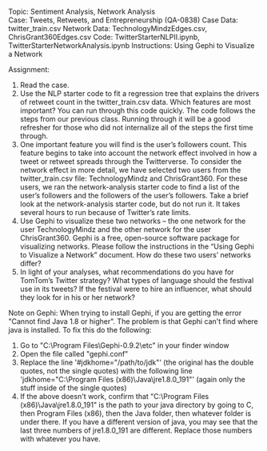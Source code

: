 Topic:          Sentiment Analysis, Network Analysis   
Case:           Tweets, Retweets, and Entrepreneurship (QA-0838)
Case Data:      twitter_train.csv 
Network Data:   TechnologyMindzEdges.csv, ChrisGrant360Edges.csv
Code:           TwitterStarterNLPII.ipynb, TwitterStarterNetworkAnalysis.ipynb
Instructions: 	Using Gephi to Visualize a Network

Assignment:
1.	Read the case.
2.	Use the NLP starter code to fit a regression tree that explains the drivers of retweet count in the twitter_train.csv data. Which features are most important? You can run through this code quickly. The code follows the steps from our previous class. Running through it will be a good refresher for those who did not internalize all of the steps the first time through.
3.	One important feature you will find is the user’s followers count. This feature begins to take into account the network effect involved in how a tweet or retweet spreads through the Twitterverse. To consider the network effect in more detail, we have selected two users from the twitter_train.csv file: TechnologyMindz and ChrisGrant360. For these users, we ran the network-analysis starter code to find a list of the user’s followers and the followers of the user’s followers. Take a brief look at the network-analysis starter code, but do not run it. It takes several hours to run because of Twitter’s rate limits.
4.	Use Gephi to visualize these two networks – the one network for the user TechnologyMindz and the other network for the user ChrisGrant360. Gephi is a free, open-source software package for visualizing networks. Please follow the instructions in the “Using Gephi to Visualize a Network” document. How do these two users’ networks differ?
5.	In light of your analyses, what recommendations do you have for TomTom’s Twitter strategy? What types of language should the festival use in its tweets? If the festival were to hire an influencer, what should they look for in his or her network?

Note on Gephi: When trying to install Gephi, if you are getting the error "Cannot find Java 1.8 or higher". The problem is that Gephi can't find where java is installed. To fix this do the following:
1. Go to "C:\Program Files\Gephi-0.9.2\etc" in your finder window
2. Open the file called "gephi.conf"
3. Replace the line '#jdkhome="/path/to/jdk"' (the original has the double quotes, not the single quotes) with the following line 'jdkhome="C:\Program Files (x86)\Java\jre1.8.0_191"' (again only the stuff inside of the single quotes)
4. If the above doesn't work, confirm that "C:\Program Files (x86)\Java\jre1.8.0_191" is the path to your java directory by going to C, then Program Files (x86), then the Java folder, then whatever folder is under there. If you have a different version of java, you may see that the last three numbers of jre1.8.0_191 are different. Replace those numbers with whatever you have.

